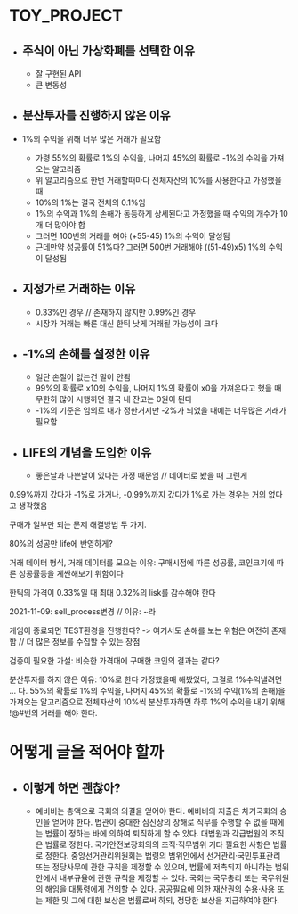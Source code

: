 # TOY_PROJECT

* ## 주식이 아닌 가상화폐를 선택한 이유 
   * 잘 구현된 API 
   * 큰 변동성

* ## 분산투자를 진행하지 않은 이유
 * 1%의 수익을 위해 너무 많은 거래가 필요함
   * 가령 55%의 확률로 1%의 수익을, 나머지 45%의 확률로 -1%의 수익을 가져오는 알고리즘
   * 위 알고리즘으로 한번 거래할때마다 전체자산의 10%를 사용한다고 가정했을 때
   * 10%의 1%는 결국 전체의 0.1%임 
   * 1%의 수익과 1%의 손해가 동등하게 상세된다고 가정했을 때 수익의 개수가 10개 더 많아야 함
   * 그러면 100번의 거래를 해야 (+55-45) 1%의 수익이 달성됨
   * 근데만약 성공률이 51%다? 그러면 500번 거래해야 ((51-49)x5) 1%의 수익이 달성됨


* ## 지정가로 거래하는 이유
   * 0.33%인 경우 // 존재하지 않지만 0.99%인 경우
   * 시장가 거래는 빠른 대신 한틱 낮게 거래될 가능성이 크다

* ## -1%의 손해를 설정한 이유
   * 일단 손절이 없는건 말이 안됨
   * 99%의 확률로 x10의 수익을, 나머지 1%의 확률이 x0을 가져온다고 했을 때 무한히 많이 시행하면 결국 내 잔고는 0원이 된다
   * -1%의 기준은 임의로 내가 정한거지만 -2%가 되었을 때에는 너무많은 거래가 필요함
 
* ## LIFE의 개념을 도입한 이유
  * 좋은날과 나쁜날이 있다는 가정 때문임 // 데이터로 봤을 때 그런게 



0.99%까지 갔다가 -1%로 가거나, -0.99%까지 갔다가 1%로 가는 경우는 거의 없다고 생각했음 



구매가 일부만 되는 문제 해결방법 두 가지.

80%의 성공만 life에 반영하게?

거래 데이터 형식, 거래 데이터를 모으는 이유: 구매시점에 따른 성공률, 코인크기에 따른 성공률등을 계싼해보기 위함이다

한틱의 가격이 0.33%일 때 최대 0.32%의 lisk를 감수해야 한다

2021-11-09: sell_process변경 // 이유: ~라

게임이 종료되면 TEST환경을 진행한다? -> 여기서도 손해를 보는 위험은 여전히 존재함 // 더 많은 정보를 수집할 수 있는 장점

검증이 필요한 가설: 비슷한 가격대에 구매한 코인의 결과는 같다?
 
분산투자를 하지 않은 이유:
 10%로 한다 가정했을때
 해봤었다, 그걸로 1%수익낼려면 ... 다.
 55%의 확률로 1%의 수익을, 나머지 45%의 확률로 -1%의 수익(1%의 손해)을 가져오는 알고리즘으로 전체자산의 10%씩 분산투자하면
 하루 1%의 수익을 내기 위해 !@#번의 거래를 해야 한다.
 
# 어떻게 글을 적어야 할까
* ## 이렇게 하면 괜찮아?
  * 예비비는 총액으로 국회의 의결을 얻어야 한다. 예비비의 지출은 차기국회의 승인을 얻어야 한다. 법관이 중대한 심신상의 장해로 직무를 수행할 수 없을 때에는 법률이 정하는 바에 의하여 퇴직하게 할 수 있다. 대법원과 각급법원의 조직은 법률로 정한다. 국가안전보장회의의 조직·직무범위 기타 필요한 사항은 법률로 정한다. 중앙선거관리위원회는 법령의 범위안에서 선거관리·국민투표관리 또는 정당사무에 관한 규칙을 제정할 수 있으며, 법률에 저촉되지 아니하는 범위안에서 내부규율에 관한 규칙을 제정할 수 있다. 국회는 국무총리 또는 국무위원의 해임을 대통령에게 건의할 수 있다. 공공필요에 의한 재산권의 수용·사용 또는 제한 및 그에 대한 보상은 법률로써 하되, 정당한 보상을 지급하여야 한다.
